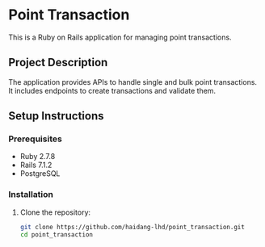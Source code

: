 # Point Transaction

This is a Ruby on Rails application for managing point transactions.

## Project Description

The application provides APIs to handle single and bulk point transactions. It includes endpoints to create transactions and validate them.

## Setup Instructions

### Prerequisites

- Ruby 2.7.8
- Rails 7.1.2
- PostgreSQL

### Installation

1. Clone the repository:
   ```sh
   git clone https://github.com/haidang-lhd/point_transaction.git
   cd point_transaction

